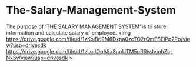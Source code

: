 # The-Salary-Management-System
The purpose of ‘THE SALARY MANAGEMENT SYSTEM’ is to store  information and calculate salary of employee.
<img https://drive.google.com/file/d/1zKoiBrl9M6Dxpa0zcTO2rQmESFlPp2Po/view?usp=drivesdk
https://drive.google.com/file/d/1zLoJOqA5xSnpUTM5pRRivJvmhZq-NxSy/view?usp=drivesdk >

